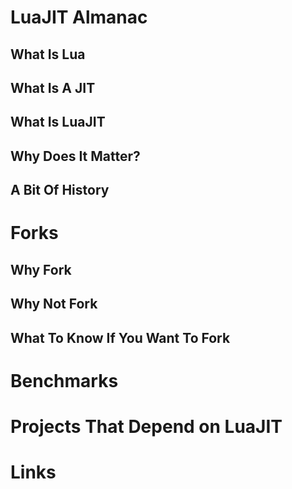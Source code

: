 # LuaJIT Almanac

## What Is Lua

## What Is A JIT

## What Is LuaJIT

## Why Does It Matter?

## A Bit Of History

# Forks

## Why Fork

## Why Not Fork

## What To Know If You Want To Fork

# Benchmarks

# Projects That Depend on LuaJIT

# Links